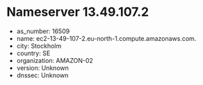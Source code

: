 # Nameserver 13.49.107.2

* as_number: 16509
* name: ec2-13-49-107-2.eu-north-1.compute.amazonaws.com.
* city: Stockholm
* country: SE
* organization: AMAZON-02
* version: Unknown
* dnssec: Unknown
